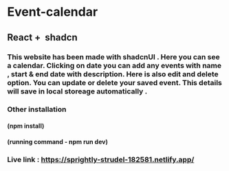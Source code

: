 # Event-calendar
## React +  shadcn 
### This website has been made with shadcnUI . Here you can see a calendar. Clicking on date you can add any events with name , start & end date with description. Here is also edit and delete option. You can update or delete your saved event. This details will save in local storeage automatically .

### Other installation 
#### (npm install)
#### (running command - npm run dev)

### Live link : https://sprightly-strudel-182581.netlify.app/



